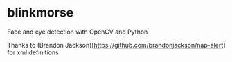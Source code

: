 # blinkmorse
Face and eye detection with OpenCV and Python

Thanks to (Brandon Jackson)[https://github.com/brandonjackson/nap-alert] for xml definitions 
